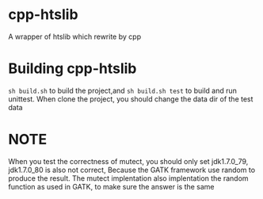 # cpp-htslib
A wrapper of htslib which rewrite by cpp

# Building cpp-htslib

`sh build.sh` to build the project,and `sh build.sh test` to build and run unittest.
When clone the project, you should change the data dir of the test data

# NOTE
When you test the correctness of mutect, you should only set jdk1.7.0_79,
jdk1.7.0_80 is also not correct, Because the GATK framework use random to
produce the result. The mutect implentation also implentation the random
function as used in GATK, to make sure the answer is the same
